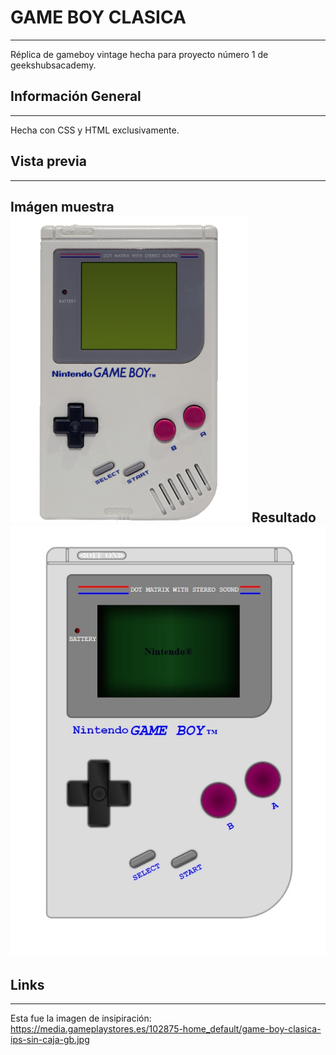 # GAME BOY CLASICA
---
Réplica de gameboy vintage hecha para proyecto número 1 de geekshubsacademy.



## Información General

---
Hecha con CSS y HTML exclusivamente.

## Vista previa

---
Imágen muestra
<img src="/img/gameboymuestra.jpg" alt="muestra"/>
Resultado 
<img src="/img/consola.jpg" alt="consola"/>
---
## Links
---
Esta fue la imagen de insipiración:
https://media.gameplaystores.es/102875-home_default/game-boy-clasica-ips-sin-caja-gb.jpg
